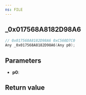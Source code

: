 ```yaml
---
ns: FILE
---
```

## _0x017568A8182D98A6

```c
// 0x017568A8182D98A6 0xC560D7C0
Any _0x017568A8182D98A6(Any p0);
```


## Parameters
* **p0**: 

## Return value
